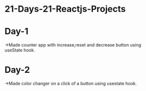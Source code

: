 # 21-Days-21-Reactjs-Projects
<h1>Day-1</h1><p>->Made counter app with increase,reset and decrease button using useState hook.</p>
<h1>Day-2</h1><p>->Made color changer on a click of a button using usestate hook.</p>
